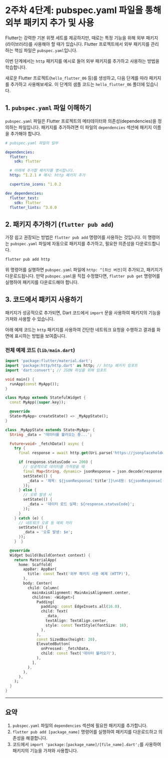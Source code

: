 # 2주차 4단계: pubspec.yaml 파일을 통해 외부 패키지 추가 및 사용

Flutter는 강력한 기본 위젯 세트를 제공하지만, 때로는 특정 기능을 위해 외부 패키지(라이브러리)를 사용해야 할 때가 있습니다. Flutter 프로젝트에서 외부 패키지를 관리하는 핵심 파일은 `pubspec.yaml`입니다.

이번 단계에서는 `http` 패키지를 예시로 들어 외부 패키지를 추가하고 사용하는 방법을 학습합니다.

새로운 Flutter 프로젝트(`hello_flutter_06` 등)를 생성하고, 다음 단계를 따라 패키지를 추가하고 사용해보세요. 이 단계의 샘플 코드는 `hello_flutter_06` 폴더에 있습니다.

## 1. `pubspec.yaml` 파일 이해하기

`pubspec.yaml` 파일은 Flutter 프로젝트의 메타데이터와 의존성(dependencies)을 정의하는 파일입니다. 패키지를 추가하려면 이 파일의 `dependencies` 섹션에 패키지 이름을 추가해야 합니다.

```yaml
# pubspec.yaml 파일의 일부

dependencies:
  flutter:
    sdk: flutter

  # 아래에 추가할 패키지를 명시합니다.
  http: ^1.2.1 # 예시: http 패키지 추가

  cupertino_icons: ^1.0.2

dev_dependencies:
  flutter_test:
    sdk: flutter
  flutter_lints: ^3.0.0
```

## 2. 패키지 추가하기 (`flutter pub add`)

가장 쉽고 권장되는 방법은 `flutter pub add` 명령어를 사용하는 것입니다. 이 명령어는 `pubspec.yaml` 파일에 자동으로 패키지를 추가하고, 필요한 의존성을 다운로드합니다.

```bash
flutter pub add http
```

위 명령어를 실행하면 `pubspec.yaml` 파일에 `http: ^[최신 버전]`이 추가되고, 패키지가 다운로드됩니다. 만약 `pubspec.yaml`을 직접 수정했다면, `flutter pub get` 명령어를 실행하여 패키지를 다운로드해야 합니다.

## 3. 코드에서 패키지 사용하기

패키지가 성공적으로 추가되면, Dart 코드에서 `import` 문을 사용하여 패키지의 기능을 가져와 사용할 수 있습니다.

아래 예제 코드는 `http` 패키지를 사용하여 간단한 네트워크 요청을 수행하고 결과를 화면에 표시하는 방법을 보여줍니다.

### 전체 예제 코드 (`lib/main.dart`)

```dart
import 'package:flutter/material.dart';
import 'package:http/http.dart' as http; // http 패키지 임포트
import 'dart:convert'; // JSON 파싱을 위해 임포트

void main() {
  runApp(const MyApp());
}

class MyApp extends StatefulWidget {
  const MyApp({super.key});

  @override
  State<MyApp> createState() => _MyAppState();
}

class _MyAppState extends State<MyApp> {
  String _data = '데이터를 불러오는 중...';

  Future<void> _fetchData() async {
    try {
      final response = await http.get(Uri.parse('https://jsonplaceholder.typicode.com/posts/1'));

      if (response.statusCode == 200) {
        // 성공적으로 데이터를 가져왔을 때
        final Map<String, dynamic> jsonResponse = json.decode(response.body);
        setState(() {
          _data = '제목: ${jsonResponse['title']}\n내용: ${jsonResponse['body']}';
        });
      } else {
        // 오류 발생 시
        setState(() {
          _data = '데이터 로드 실패: ${response.statusCode}';
        });
      }
    } catch (e) {
      // 네트워크 오류 등 예외 처리
      setState(() {
        _data = '오류 발생: $e';
      });
    }  }

  @override
  Widget build(BuildContext context) {
    return MaterialApp(
      home: Scaffold(
        appBar: AppBar(
          title: const Text('외부 패키지 사용 예제 (HTTP)'),
        ),
        body: Center(
          child: Column(
            mainAxisAlignment: MainAxisAlignment.center,
            children: <Widget>[
              Padding(
                padding: const EdgeInsets.all(16.0),
                child: Text(
                  _data,
                  textAlign: TextAlign.center,
                  style: const TextStyle(fontSize: 18),
                ),
              ),
              const SizedBox(height: 20),
              ElevatedButton(
                onPressed: _fetchData,
                child: const Text('데이터 불러오기'),
              ),
            ],
          ),
        ),
      ),
    );
  }
}
```

---

## 요약

1.  `pubspec.yaml` 파일의 `dependencies` 섹션에 필요한 패키지를 추가합니다.
2.  `flutter pub add [package_name]` 명령어를 실행하여 패키지를 다운로드하고 의존성을 해결합니다.
3.  코드에서 `import 'package:[package_name]/[file_name].dart';`를 사용하여 패키지의 기능을 가져와 사용합니다.

